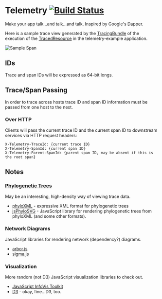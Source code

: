 # Telemetry [![Build Status](https://travis-ci.org/[YOUR_GITHUB_USERNAME]/[YOUR_PROJECT_NAME].png)](https://travis-ci.org/yammer/telemetry-ruby)

Make your app talk…and talk…and talk. Inspired by Google's [Dapper](http://research.google.com/pubs/pub36356.html).

Here is a sample trace view generated by the
[TracingBundle](telemetry-dropwizard/src/main/java/com/yammer/telemetry/dropwizard/TracingBundle.java) of the
execution of the [TracedResource](telemetry-example/src/main/java/com/yammer/telemetry/example/resources/TracedResource.java) in the telemetry-example application.

![Sample Span](/telemetry-service/screenshot.png "Sample Span View")

## IDs

Trace and span IDs will be expressed as 64-bit longs.

## Trace/Span Passing

In order to trace across hosts trace ID and span ID information must be passed from one host to the next.

### Over HTTP

Clients will pass the current trace ID and the current span ID to downstream services via HTTP request headers:

    X-Telemetry-TraceId: {current trace ID}
    X-Telemetry-SpanId: {current span ID}
    X-Telemetry-Parent-SpanId: {parent span ID, may be absent if this is the root span}

## Notes

### [Phylogenetic Trees](https://en.wikipedia.org/wiki/Phylogenetic_tree)

May be an interesting, high-density way of viewing trace data.

   * [phyloXML](https://en.wikipedia.org/wiki/PhyloXML) - expressive XML format for phylogenetic trees
   * [jsPhyloSVG](http://www.jsphylosvg.com/) - JavaScript library for rendering phylogenetic trees from phyloXML (and some other formats).

### Network Diagrams

JavaScript libraries for rendering network (dependency?) diagrams.

   * [arbor.js](http://arborjs.org/)
   * [sigma.js](http://sigmajs.org/)

### Visualization

More random (not D3) JavaScript visualization libraries to check out.

   * [JavaScript InfoVis Toolkit](http://philogb.github.io/jit/)
   * [D3](http://d3js.org/) - okay, fine…D3, too.